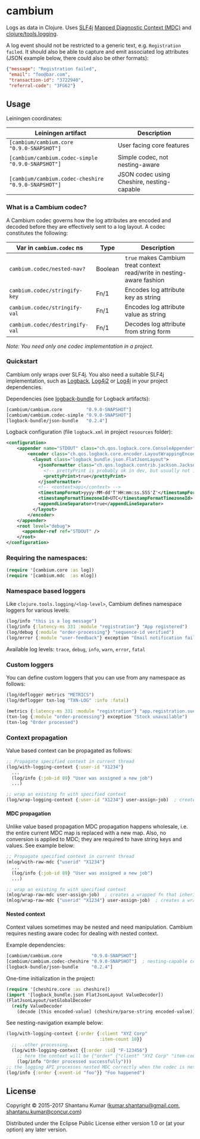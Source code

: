 # cambium

Logs as data in Clojure. Uses [SLF4j](http://www.slf4j.org/)
[Mapped Diagnostic Context (MDC)](http://www.slf4j.org/api/org/slf4j/MDC.html) and
[clojure/tools.logging](https://github.com/clojure/tools.logging).

A log event should not be restricted to a generic text, e.g. `Registration failed`. It should also be able to
capture and emit associated log attributes (JSON example below, there could also be other formats):

```json
{"message": "Registration failed",
 "email": "foo@bar.com",
 "transaction-id": "3722940",
 "referral-code": "3FG62"}
```


## Usage

Leiningen coordinates:

| Leiningen artifact                                  | Description                                |
|-----------------------------------------------------|--------------------------------------------|
| `[cambium/cambium.core           "0.9.0-SNAPSHOT"]` | User facing core features                  |
| `[cambium/cambium.codec-simple   "0.9.0-SNAPSHOT"]` | Simple codec, not nesting-aware            |
| `[cambium/cambium.codec-cheshire "0.9.0-SNAPSHOT"]` | JSON codec using Cheshire, nesting-capable |


### What is a Cambium codec?

A Cambium codec governs how the log attributes are encoded and decoded before they are effectively sent to a log
layout. A codec constitutes the following:

| Var in `cambium.codec` ns       | Type    | Description |
|---------------------------------|---------|-------------|
| `cambium.codec/nested-nav?`     | Boolean | `true` makes Cambium treat context read/write in nesting-aware fashion |
| `cambium.codec/stringify-key`   | Fn/1    | Encodes log attribute key as string   |
| `cambium.codec/stringify-val`   | Fn/1    | Encodes log attribute value as string |
| `cambium.codec/destringify-val` | Fn/1    | Decodes log attribute from string form |

_Note: You need only one codec implementation in a project._


### Quickstart

Cambium only wraps over SLF4j. You also need a suitable SLF4j implementation, such as
[Logback](http://logback.qos.ch/),
[Log4j2](https://logging.apache.org/log4j/2.x/) or
[Log4j](http://logging.apache.org/log4j/1.2/) in your project dependencies.

Dependencies (see [logback-bundle](https://github.com/kumarshantanu/logback-bundle) for Logback artifacts):

```clojure
[cambium/cambium.core         "0.9.0-SNAPSHOT"]
[cambium/cambium.codec-simple "0.9.0-SNAPSHOT"]
[logback-bundle/json-bundle   "0.2.4"]
```

Logback configuration (file `logback.xml` in project `resources` folder):

```xml
<configuration>
    <appender name="STDOUT" class="ch.qos.logback.core.ConsoleAppender">
        <encoder class="ch.qos.logback.core.encoder.LayoutWrappingEncoder">
          <layout class="logback_bundle.json.FlatJsonLayout">
            <jsonFormatter class="ch.qos.logback.contrib.jackson.JacksonJsonFormatter">
              <!-- prettyPrint is probably ok in dev, but usually not ideal in production: -->
              <prettyPrint>true</prettyPrint>
            </jsonFormatter>
            <!-- <context>api</context> -->
            <timestampFormat>yyyy-MM-dd'T'HH:mm:ss.SSS'Z'</timestampFormat>
            <timestampFormatTimezoneId>UTC</timestampFormatTimezoneId>
            <appendLineSeparator>true</appendLineSeparator>
          </layout>
        </encoder>
    </appender>
    <root level="debug">
      <appender-ref ref="STDOUT" />
    </root>
</configuration>
```


### Requiring the namespaces:

```clojure
(require '[cambium.core :as log])
(require '[cambium.mdc  :as mlog])
```


### Namespace based loggers

Like `clojure.tools.logging/<log-level>`, Cambium defines namespace loggers for various levels:

```clojure
(log/info "this is a log message")                                          ; simple message logging
(log/info {:latency-ms 331 :module "registration"} "App registered")        ; context and message
(log/debug {:module "order-processing"} "sequence-id verified")
(log/error {:module "user-feedback"} exception "Email notification failed") ; context, exception and message
```

Available log levels: `trace`, `debug`, `info`, `warn`, `error`, `fatal`


### Custom loggers

You can define custom loggers that you can use from any namespace as follows:

```clojure
(log/deflogger metrics "METRICS")
(log/deflogger txn-log "TXN-LOG" :info :fatal)

(metrics {:latency-ms 331 :module "registration"} "app.registration.success") ; context and message
(txn-log {:module "order-processing"} exception "Stock unavailable")          ; context, exception and message
(txn-log "Order processed")                                                   ; simple message logging
```


### Context propagation

Value based context can be propagated as follows:

```clojure
;; Propagate specified context in current thread
(log/with-logging-context {:user-id "X1234"}
  ...
  (log/info {:job-id 89} "User was assigned a new job")
  ...)

;; wrap an existing fn with specified context
(log/wrap-logging-context {:user-id "X1234"} user-assign-job)  ; creates a wrapped fn inheriting specified context
```


#### MDC propagation

Unlike value based propagation MDC propagation happens wholesale, i.e. the entire current MDC map is replaced with a
new map. Also, no conversion is applied to MDC; they are required to have string keys and values. See example below:

```clojure
;; Propagate specified context in current thread
(mlog/with-raw-mdc {"userid" "X1234"}
  ...
  (log/info {:job-id 89} "User was assigned a new job")
  ...)

;; wrap an existing fn with specified context
(mlog/wrap-raw-mdc user-assign-job)  ; creates a wrapped fn that inherits current context
(mlog/wrap-raw-mdc {"userid" "X1234"} user-assign-job)  ; creates a wrapped fn that inherits specified context
```

#### Nested context

Context values sometimes may be nested and need manipulation. Cambium requires nesting aware codec for dealing with
nested context.

Example dependencies:

```clojure
[cambium/cambium.core           "0.9.0-SNAPSHOT"]
[cambium/cambium.codec-cheshire "0.9.0-SNAPSHOT"]  ; nesting-capable codec
[logback-bundle/json-bundle     "0.2.4"]
```

One-time initialization in the project:

```clojure
(require '[cheshire.core :as cheshire])
(import '[logback_bundle.json FlatJsonLayout ValueDecoder])
(FlatJsonLayout/setGlobalDecoder
  (reify ValueDecoder
    (decode [this encoded-value] (cheshire/parse-string encoded-value))))
```

See nesting-navigation example below:

```clojure
(log/with-logging-context {:order {:client "XYZ Corp"
                                   :item-count 10}}
  ;; ..other processing..
  (log/with-logging-context {[:order :id] "F-123456"}
    ;; here the context will be {"order" {"client" "XYZ Corp" "item-count" 10 "id" "F-123456"}}
    (log/info "Order processed successfully")))
;; the logging API processes nested MDC correctly when the codec is nesting-capable
(log/info {:order {:event-id "foo"}} "Foo happened")
```

## License

Copyright © 2015-2017 Shantanu Kumar (kumar.shantanu@gmail.com, shantanu.kumar@concur.com)

Distributed under the Eclipse Public License either version 1.0 or (at
your option) any later version.
